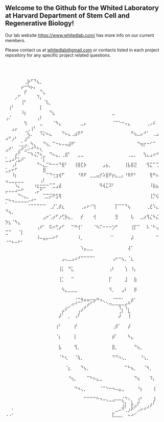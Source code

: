 ## Welcome to the Github for the Whited Laboratory at Harvard Department of Stem Cell and Regenerative Biology! 

Our lab website https://www.whitedlab.com/ has more info on our current members. 

Please contact us at whitedlab@gmail.com or contacts listed in each project repository for any specific project related questions. ⠀⠀⠀⠀⠀⠀⠀⠀⠀⠀⠀⠀⠀⠀⠀⠀⠀⠀⠀⠀⠀⠀⠀⠀⠀⠀⠀⠀⠀⠀⠀⠀⠀⠀⠀⠀⠀⠀⠀⠀⠀⠀⠀⠀⠀⠀⠀⠀⠀⠀⠀⠀⠀
⠀⠀⠀⠀⠀⠀⠀⠀⠀⠀⠀⠀⠀⠀⠀⠀⠀⠀⠀⠀⠀⠀⠀⠀⠀⠀⠀⠀⠀⠀⠀⠀⠀⠀⠀⠀⠀⠀⠀⠀⠀⠀⠀⠀⠀⠀⠀⠀⠀⠀⠀⠀⠀⠀⠀⠀⠀⠀⠀⠀⠀⠀⠀⠀⠀⠀⠀⠀⠀⠀⠀
⠀⠀⠀⠀⠀⠀⢀⡷⠋⠙⢦⡀⠀⠀⠀⠀⠀⠀⠀⠀⠀⠀⠀⠀⠀⠀⠀⠀⠀⠀⠀⠀⠀⠀⠀⠀⠀⠀⠀⠀⠀⠀⠀⠀⠀⠀⠀⠀⠀⠀⠀⠀⠀⠀⡴⠒⠳⡦⡄⠀⠀⠀⠀⠀⠀⠀⠀⠀⠀⠀⠀
⠀⠀⠀⠀⠀⠀⡞⠀⠀⠀⠀⠙⣄⠀⠀⠀⠀⠀⠀⠀⠀⠀⠀⠀⠀⠀⠀⠀⠀⠀⠀⠀⠀⠀⠀⠀⠀⠀⠀⠀⠀⠀⠀⠀⠀⠀⠀⠀⠀⠀⠀⠀⡠⠋⠀⠀⠀⠀⠀⠹⡄⠀⠀⠀⠀⠀⠀⠀⠀⠀⠀
⠀⠀⠀⠀⠀⢸⠃⠀⠀⠀⠀⠀⠈⢧⡀⠀⠀⠀⠀⠀⠀⠀⠀⠀⠀⠀⠀⠀⠀⠀⠀⠀⠀⠀⠀⠀⠀⠀⠀⠀⠀⠀⠀⠀⠀⠀⠀⠀⠀⠀⢰⠃⠀⠀⠀⠀⠀⠀⠀⠀⡇⠀⠀⠀⠀⠀⠀⠀⠀⠀⠀
⠀⠀⠀⠀⠀⠸⡆⠀⠀⠀⠀⠀⠀⠀⠙⣆⠀⠀⠀⠀⠀⠀⠀⠀⠀⠀⠀⠀⠀⠀⠀⠀⠀⠀⣀⠀⠀⠀⠀⠀⠀⠀⠀⠀⠀⠀⠀⠀⠀⢠⠌⠀⠀⠀⠀⠀⠀⠀⠀⢠⠇⠀⠀⠀⠀⠀⠀⠀⠀⠀⠀
⠀⠀⠀⠀⠀⠀⢳⠀⠀⠀⠀⣀⠀⠀⠀⠈⠳⣄⠀⠀⠀⠀⠀⠀⣀⡤⠀⠀⠀⠀⠀⠀⠀⠀⠈⠉⠑⠒⠤⣄⠀⠀⠀⠀⠀⢀⡠⠮⠀⠀⠀⣠⡤⠀⠀⠀⢀⢰⠃⠀⠀⠀⠀⠀⠀⠀⠀⠀⠀⠀⠀
⠀⠀⠀⠀⠀⠀⠈⢧⡀⠀⠀⠹⡕⠦⣄⠀⠀⠀⠙⠦⣄⢀⣴⠟⠋⠀⠀⠀⠀⠀⠀⠀⠀⠀⠀⠀⠀⠀⠀⠀⠛⢦⣀⡤⠚⠁⠀⢀⣠⠴⠋⡰⠃⠀⠀⣰⠋⠀⠀⠀⠀⠀⠀⠀⠀⠀⠀⠀⠀⠀⠀
⠀⠀⠀⠀⢀⣁⣠⡀⠳⣄⠀⠀⠙⢦⡀⠉⠒⠦⠤⢤⣼⠟⠁⠀⠀⠀⠀⠀⠀⠀⠀⠀⠀⠀⠀⠀⠀⠀⠀⠀⠀⠀⠙⢶⡖⠒⠊⠉⠀⣠⠞⠁⠀⣠⠞⣡⠔⠚⠉⠓⢆⠀⠀⠀⠀⠀⠀⠀⠀⠀⠀
⠀⠀⠀⡴⠋⠀⠀⠉⠳⢬⡙⠦⣀⠀⠙⠦⣄⡀⢀⣾⠃⠀⠀⣀⣀⠀⠀⠀⠀⠀⠀⠀⠀⠀⠀⠀⠀⠀⠀⢀⣀⡀⠀⠀⢳⣄⣠⠴⠚⣁⣠⠴⢋⣥⠞⠁⠀⠀⠀⠀⠈⡇⠀⠀⠀⠀⠀⠀⠀⠀⠀
⠀⠀⢠⠇⠀⠀⠀⠀⠀⠀⠙⠢⣄⡉⠓⠒⠒⠙⣿⠃⠀⠀⢸⣿⣏⡷⠀⠀⠀⠀⠀⣠⣦⡀⠀⠀⠀⠀⢸⣧⣿⣝⠀⠀⠀⢻⣍⠉⢉⣁⡤⠖⠋⠀⠀⠀⠀⠀⠀⠀⠀⣿⠀⠀⠀⠀⠀⠀⠀⠀⠀
⠀⠀⠸⡆⠀⠀⠀⠀⠀⠀⠀⠀⠀⠉⠙⢒⣲⢾⠋⠀⠀⠀⠀⠘⠿⠟⠀⣀⣀⣤⡞⠵⣿⠟⡶⣄⣀⡄⠘⠿⠟⠃⠀⠀⠀⠀⢿⠛⠦⢤⣀⣀⣀⣀⣀⠀⠀⠀⠀⠀⢠⠇⠀⠀⠀⠀⠀⠀⠀⠀⠀
⠀⠀⠀⠱⡄⠀⠀⠀⠀⠰⣖⣒⣒⠒⠉⣉⣠⣾⠀⠀⠀⠀⠀⠀⠀⠀⠀⠀⠀⠀⠻⢾⣍⠽⠃⠀⠀⠀⠀⠀⠀⠀⠀⠀⠀⠀⠸⣷⣦⡤⠤⠤⠴⠒⠋⠀⠀⠀⢀⡤⠋⠀⠀⠀⠀⠀⠀⠀⠀⠀⠀
⠀⠀⠀⠀⠙⠢⣄⡀⠀⠀⠀⠀⢉⣉⡭⠟⣫⢿⠀⠀⠀⠀⠀⠀⠀⠀⠀⠀⠀⠀⠀⠀⠀⠀⠀⠀⠀⠀⠀⠀⠀⠀⠀⠀⠀⠀⢸⡙⢮⡉⠓⠲⠤⠤⠤⠤⠔⠚⠉⠀⠀⠀⠀⠀⠀⠀⠀⠀⠀⠀⠀
⠀⠀⠀⠀⠀⠀⠀⠈⠉⠉⠉⠉⠉⠀⢀⡜⢁⡾⣆⠀⠀⠀⠀⠀⢀⡤⠖⠊⢳⠀⠀⠀⠀⠀⠀⡏⠉⠉⠙⢦⠀⠀⠀⠀⠀⢀⣞⠱⣄⠙⢦⡀⠀⠀⠀⠀⠀⠀⠀⠀⠀⠀⠀⠀⠀⠀⠀⠀⠀⠀⠀
⠀⠀⠀⠀⠀⠀⠀⠀⠀⠀⠀⠀⣠⠖⢁⡴⠋⡰⢋⡷⣄⡀⠀⠀⡞⠀⠀⠀⢺⠀⠀⠀⠀⠀⠀⣻⠀⠀⠀⠀⢧⠀⠀⣀⡴⢻⣌⠳⣌⡳⣆⠈⠳⣄⠀⠀⠀⠀⠀⠀⠀⠀⠀⠀⠀⠀⠀⠀⠀⠀⠀
⠀⠀⠀⠀⠀⠀⠀⠀⠀⠀⢠⠞⠁⠀⠯⠖⢋⡴⠋⠀⠀⠉⠛⢺⠁⠀⠀⠀⠈⠳⠍⠒⠒⠒⡱⠋⠀⠀⠀⠀⢸⡏⠉⠀⠀⠧⠈⠓⢤⣉⠉⠀⠀⠈⡇⠀⠀⠀⠀⠀⠀⠀⠀⠀⠀⠀⠀⠀⠀⠀⠀
⠀⠀⠀⠀⠀⠀⠀⠀⠀⠀⠸⠤⣤⡤⠤⠖⠋⠀⠀⠀⠀⠀⠀⠸⡀⠀⠀⠀⠀⠀⠀⠀⠀⠈⠁⠀⠀⠀⠀⠀⡼⠀⠀⠀⠀⠀⠀⠀⠉⠈⠉⠓⠒⠋⠁⠀⠀⠀⠀⠀⠀⠀⠀⠀⠀⠀⠀⠀⠀⠀⠀
⠀⠀⠀⠀⠀⠀⠀⠀⠀⠀⠀⠀⠀⠀⠀⠀⠀⠀⠀⠀⠀⠀⠀⠀⠱⣤⣀⣀⠀⠀⠀⠀⠀⠀⠀⠀⠀⠀⠀⢼⠁⠀⠀⠀⠀⠀⠀⠀⠀⠀⠀⠀⠀⠀⠀⠀⠀⠀⠀⠀⠀⠀⠀⠀⠀⠀⠀⠀⠀⠀⠀
⠀⠀⠀⠀⠀⠀⠀⠀⠀⠀⠀⠀⠀⠀⠀⠀⠀⠀⣠⢄⣀⣠⠴⠚⠉⠉⠉⠉⠁⠀⠀⠀⠀⠀⢠⠖⠒⢦⡀⠈⣆⠀⠀⠀⠀⠀⠀⠀⠀⠀⠀⠀⠀⠀⠀⠀⠀⠀⠀⠀⠀⠀⠀⠀⠀⠀⠀⠀⠀⠀⠀
⠀⠀⠀⠀⠀⠀⠀⠀⠀⠀⠀⠀⠀⠀⠀⠀⠀⢸⡅⠀⠙⣅⠀⠀⠀⠀⠀⠀⠀⠀⠀⠀⠀⢠⠇⠀⠀⠀⢱⠀⠸⡄⠀⠀⠀⠀⠀⠀⠀⠀⠀⠀⠀⠀⠀
⠀⠀⠀⠀⠀⠀⠀⠀⠀⠀⠀⠀⠀⠀⠀⠀⠀⢸⡁⠀⠀⠉⠀⠀⠀⠀⠀⠀⠀⠀⠀⠀⠀⡏⠀⠀⠀⠀⣸⠀⠀⣷⠀⠀⠀⠀⠀⠀⠀⠀⠀
⠀⠀⠀⠀⠀⠀⠀⠀⠀⠀⠀⠀⠀⠀⠀⠀⠀⠀⠳⣄⣀⣀⣀⠀⠀⠀⠀⠀⠀⠀⠀⠀⠀⠹⡀⠀⠀⣠⠇⠀⠀⡿⠀⠀⠀⠀⠀⠀⠀⠀⠀⠀
⠀⠀⠀⠀⠀⠀⠀⠀⠀⠀⠀⠀⠀⠀⠀⠀⠀⠀⠀⠀⠀⠀⢈⣉⡻⠶⠶⣒⡶⠛⠲⢄⡀⠀⠈⠉⠉⠁⠀⣀⡾⠁⠀⠀⠀⠀⠀⠀⠀
⠀⠀⠀⠀⠀⠀⠀⠀⠀⠀⠀⠀⠀⠀⠀⠀⠀⠀⠀⢀⡠⠚⠉⠀⠀⣠⠞⠁⠀⠀⠀⠀⠈⠙⠒⠒⢶⠒⢞⠉⠀⠀⠀⠀⠀⠀⠀⠀
⠀⠀⠀⠀⠀⠀⠀⠀⠀⠀⠀⠀⠀⠀⠀⠀⠀⠀⡴⠋⠀⠀⠀⢠⠞⠁⠀⠀⠀⠀⠀⠀⠀⠀⠀⠀⢈⡇⠈⣇⠀⠀⠀⠀⠀⠀⠀⠀
⠀⠀⠀⠀⠀⠀⠀⠀⠀⠀⠀⠀⠀⠀⠀⠀⠀⡼⠁⠀⡀⠀⢠⠏⠀⠀⠀⠀⠀⠀⠀⠀⠀⠀⠀⠀⡼⠀⠀⢸⠀⠀⠀⠀⠀⠀⠀⠀⠀⠀⠀⠀⠀⠀⠀
⠀⠀⠀⠀⠀⠀⠀⠀⠀⠀⠀⠀⠀⠀⠀⠀⢰⠃⠀⠀⠀⠀⡞⠀⠀⠀⠀⠀⠀⠀⠀⠀⠀⠀⢀⡾⠁⠀⠀⡼⠀⠀⠀⠀⠀⠀⠀⠀⠀⠀⠀⠀⠀⠀
⠀⠀⠀⠀⠀⠀⠀⠀⠀⠀⠀⠀⠀⠀⠀⠀⠈⡆⠀⠀⠀⠀⡇⠀⠀⠀⠀⠀⠀⠀⠀⠀⠀⠀⡾⠁⠀⠀⠀⠳⣄⠀⠀⠀⠀⠀⠀⠀⠀⠀⠀⠀⠀⠀⠀⠀⠀⠀⠀⠀⠀⠀⠀⠀⠀⠀⠀⠀⠀⠀⠀
⠀⠀⠀⠀⠀⠀⠀⠀⠀⠀⠀⠀⠀⠀⠀⠀⠀⣧⠀⠀⠀⠀⢻⡀⠀⠀⠀⠀⠀⠀⠀⠀⠀⠀⣿⡀⠀⠀⠀⠀⠀⠙⢦⡀⠀⠀⠀⠀⠀⠀⠀⠀⠀⠀⠀⠀⠀⠀⠀⠀⠀⠀⠀⠀⠀⠀⠀⠀⠀⠀⠀
⠀⠀⠀⠀⠀⠀⠀⠀⠀⠀⠀⠀⠀⠀⠀⠀⠀⠈⠓⢆⠀⠀⠈⢷⡀⠀⠀⠀⠀⠀⠀⠀⠀⠀⠙⠙⠲⢄⡀⠀⠀⠀⠀⠘⢢⡀⠀⠀⠀⠀⠀⠀⠀⠀⠀⠀⠀⠀⠀⠀⠀⠀⠀⠀⠀⠀⠀⠀⠀⠀⠀
⠀⠀⠀⠀⠀⠀⠀⠀⠀⠀⠀⠀⠀⠀⠀⠀⠀⠀⠀⠈⣆⠀⠀⠀⠙⢦⡀⠀⠀⠀⠀⠀⠀⠀⠀⠀⠀⠀⠉⠓⢦⡀⠀⠀⠈⠳⡀⠀⠀⠀⠀⠀⠀⠀⠀
⠀⠀⠀⠀⠀⠀⠀⠀⠀⠀⠀⠀⠀⠀⠀⠀⠀⠀⠀⠀⠘⢦⡀⠀⠀⠀⠉⠓⠦⣄⣀⠀⠀⠀⠀⠀⠀⠀⠀⠀⠀⠙⢦⠀⠀⠀⠹⡄⠀⠀⠀⠀
⠀⠀⠀⠀⠀⠀⠀⠀⠀⠀⠀⠀⠀⠀⠀⠀⠀⠀⠀⠀⠀⠀⠙⠲⢄⡀⠀⠀⠀⠀⠈⠉⠑⠒⠲⠤⣤⣀⠀⠀⠀⠀⠘⡆⠀⠀⠀⢸⠀⠀
⠀⠀⠀⠀⠀⠀⠀⠀⠀⠀⠀⠀⠀⠀⠀⠀⠀⠀⠀⠀⠀⠀⠀⠀⠀⠉⠉⠉⠉⠓⠲⠤⢄⣀⣠⠤⠤⣌⠙⠢⡀⠀⢰⠃⠀⠀⠀⣸⠀
⠀⠀⠀⠀⠀⠀⠀⠀⠀⠀⠀⠀⠀⠀⠀⠀⠀⠀⠀⠀⠀⠀⠀⠀⠀⠀⠀⠀⠀⠀⠀⠀⠀⠀⠀⠀⠀⢨⡇⠀⡷⣠⠏⠀⠀⢀⡴⠃⠀
⠀⠀⠂⠀⠀⠀⠀⠀⠀⠀⠀⠀⠀⠀⠀⠀⠀⠀⠀⠀⠀⠀⠀⠀⠀⠀⠀⠀⠀⠀⠀⠀⠀⠀⠀⣀⠤⠛⢁⡰⠟⠁⡠⠖⠚⠉⠀
⠠⠠⠂⠀⠀⠀⠀⠀⠀⠀⠀⠀⠀⠀⠀⠀⠀⠀⠀⠀⠀⠀⠀⠀⠀⠀⠀⠀⠀⠀⠀⠀⠀⠀⣏⣀⣀⡀⠀⠤⠴⠊⠀⠀⠀

<!--




**Here are some ideas to get you started:**

🙋‍♀️ A short introduction - what is your organization all about?
🌈 Contribution guidelines - how can the community get involved?
👩‍💻 Useful resources - where can the community find your docs? Is there anything else the community should know?
🍿 Fun facts - what does your team eat for breakfast?
🧙 Remember, you can do mighty things with the power of [Markdown](https://docs.github.com/github/writing-on-github/getting-started-with-writing-and-formatting-on-github/basic-writing-and-formatting-syntax)
-->
